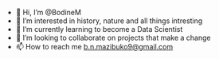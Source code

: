 - 👋 Hi, I’m @BodineM
- 👀 I’m interested in history, nature and all things intresting 
- 🌱 I’m currently learning to become a Data Scientist
- 💞️ I’m looking to collaborate on projects that make a change
- 📫 How to reach me b.n.mazibuko9@gmail.com

<!---
BodineM/BodineM is a ✨ special ✨ repository because its `README.md` (this file) appears on your GitHub profile.
You can click the Preview link to take a look at your changes.
--->
